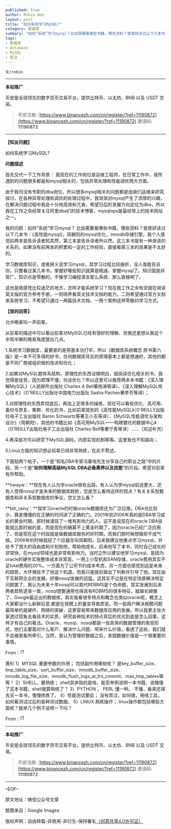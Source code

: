 ```yaml
---
published: true
author: Robin Wen
layout: post
title: "如何系统学习MySQL?"
category: 数据库
summary: "如何“系统”学习mysql？比如需要看哪些书籍，哪些资料？我曾研读过以下几本书：《高性能mysql》，简朝阳的mysql优化，innodb存储引擎。我个人感觉前两本是告诉读者知其然，第三本是告诉读者所以然。这三本书是有一种渐进的关系的，如果没有前两本的积累和一定的工作经验，直接看第三本的效果是不太好的。学习数据库知识，或者狭义说学习mysql，其学习过程比较曲折，没人谁能告诉你，只要看过某几本书，掌握好哪些知识就算是精通、掌握mysql了。知识面是非常广，知识点是零散的，不像学习编程语言那么系统、那么直接明了。"
tags:
- 数据库
- Database
- MySQL
- 想法
---
```


`文/robin`

***

**本站推广**

币安是全球领先的数字货币交易平台，提供比特币、以太坊、BNB 以及 USDT 交易。

> 币安注册: [https://www.binancezh.com/cn/register/?ref=11190872](https://www.binancezh.com/cn/register/?ref=11190872)
> 邀请码: **11190872**

***

**【知友问题】**

如何系统学习MySQL?

**问题描述**

首先交代一下工作背景：
我现在的工作岗位是运维工程师，在日常工作中，我所遇到的问题很多都是和mysql相关的，包括异常处理和性能调优两大方面。

由于我司没有专职的dba岗位，所以很多mysql相关的问题都是由我们运维来研究探讨。在各种异常处理和调优的处理过程中，我渐渐对mysql产生了浓厚的兴趣，在解决问题过程中我会十分地高效和亢奋，希望日后的发展方向定位为dba，所以我在工作之余经常关注阿里dba们的技术博客，mysqlops是最经常上的技术网站之一。

我的问题：如何“系统”学习mysql？
比如需要看哪些书籍，哪些资料？我曾研读过以下几本书：《高性能mysql》，简朝阳的mysql优化，innodb存储引擎。我个人感觉前两本是告诉读者知其然，第三本是告诉读者所以然。这三本书是有一种渐进的关系的，如果没有前两本的积累和一定的工作经验，直接看第三本的效果是不太好的。

学习数据库知识，或者狭义说学习mysql，其学习过程比较曲折，没人谁能告诉你，只要看过某几本书，掌握好哪些知识就算是精通、掌握mysql了。知识面是非常广，知识点是零散的，不像学习编程语言那么系统、那么直接明了。

这也是我感觉比较迷茫的地方，怎样才能系统学习？现在我工作之余有空就在阅读英文版的官方参考手册，一则培养看英文技术文档的能力，二则希望通过官方文档来系统学习，不希望只通过一两篇技术文档、一两个案例这样零散的学习方式。

**【我的回答】**

允许晚辈叫一声前辈。

从前辈的描述中可以看出前辈对MySQL已经有很好的理解，但我还是想从我这个半知半解的晚辈角度提出几点。

1.系统学习数据库，最要紧的是把基本功打牢，所以《数据库系统概念 原书第六版》是一本不可多得的好书，任何数据库背后的原理基本上都是想通的，其他的都是不同厂商或组织做的改进和优化；

2.如果对MySQL题体系结构、原理性的东西没搞明白，就阅读优化相关的书，我觉得是徒劳，因为原理不懂，何谈优化？所以这里可以推荐两本本书籍：《深入理解MySQL》（人民邮件出版社 Charles A Bell著杨涛等译）、《深入理解MySQL核心技术》（O'REILLY出版社中国电力出版社 Sasha Pachev著李芳等译）；

3.对原理性的东西弄彻底后，再加上足够多的操练，现在可以看些优化、高可用、备份与恢复、集群、优化的书，比如前辈提到的《高性能MySQL》（O'REILLY出版社电子工业出版社 Baron Schwartz等著王小东等译）、《MySQL性能调优与架构设计》（简朝阳），其他的书籍比如《高可用MySQL——构建健壮的数据中心》（O'REILLY出版社电子工业出版社 Charles Bell等著宁青等译）……（欢迎补充）

4.再深层次可以研究下MySQL源码，内部实现机制等等。这里我也不知路向；

5.Linux方面的知识想必前辈已经非常熟练，在此不赘述。

下面贴两个帖子，一个是“知名DBA专家冯春培先生分享自己的职业之路”中的片段，另一个是“**如何理解高级MySQL DBA必备素养以及技能**”的片段。希望对前辈有所帮助。

**hwayw：**现在有人认为学oracle很有出路，有人认为学mysql前途更大，还有人觉得nosql才是未来的数据库趋势，您是怎么看待这样的观点？有关关系型数据库和非关系型数据库的争议，您又怎么看？

**biti_rainy：**我学习oracle的时候oracle数据库还为广泛应用，DBA也比较少，算是懵懂的在正确的时间进了正确的门。2001年到2006年真的是DBA学习成长的黄金时期，那时候涌现了一堆有影响力的人。这不是说现在的oracle DBA技能就比那时候的差，而是现在的确算不上黄金时期了，因为oracle已经广泛应用了。但是现在这个时段就是做数据库服务的好时期，而我们那时候想做却不成气候。2006年的时候我招了个应届生叫简朝阳，后来我建议他重点学习mysql，并给予了很大的自由度和计划到他，帮助他成长，后来他写了本书，同时自己成长的非常快，在mysql领域也是非常有影响力。当时之所以建议他学习mysql，是因为oracle的硬件实施整体成本非常高，一用上小型机和SAN存储，oracle费用其实不足total费用的20%。一方面为了公司节约成本考虑，另一方面也感觉到这是未来的趋势，大环境给予了他这个机遇，而我只是提前做出了判断并引导了他。现在由于互联网企业的发展，好像nosql发展的迅猛，这其实不过是在特定场景解决特定问题罢了。我认为未来十年nosql可以取代RDBMS是个伪命题，其实发展到后来两者趋势逐渐一致，nosql想要通用也得具有RDBMS的很多特征，就越长越像了。Google最近出的数据库，其实我看很多特点和概念也类似oracle呢，概念上大家都没什么新鲜玩意,都是在规模上的量变导致质变。而一般用户解决规模问题最简单的是硬件、网络的突破，这更容易带来数据库应用的发展。所以我更主张大家透过现象去看技术的实质，研究各种技术的特点背后的优劣到底是怎么回事，这样才有自己的看法。Oracle、mysql、nosql都是一些具体的数据管理的表现形式，他们主要面对什么客户、解决什么问题、带来什么价值，看透了这些，我们就不会被表象所牵引。当然，我认为管理好数据之后，发掘数据价值是一个很重要的事情。

From：<a href="http://www.itpub.net/thread-1573610-1-1.html" target="_blank"><img src="https://cdn.dbarobin.com/luz6LB6.png" title="ITPUB" border="0" alt="ITPUB" height="16px" width="16px" /></a>

黄杉
1）MYSQL 重要参数的作用； 包括副作用哪些呢？ 是key_buffer_size、tmp_table_size、sort_buffer_size、innodb_buffer_size、innodb_log_file_size、innodb_flush_logs_at_trx_commit、max_tmp_tables等等！
2）SHELL，要熟练； shell具体指的是啥，能否举例说明一本书籍，说搞懂了这本书籍，shell就算熟练了？
3）PYTHON ， PERL 懂一种。 不懂，看来还得去买一本书，慢慢修炼了。
4）性能测试要会； 没有弄过，如何做，用啥工具，如何看测试过后的各种测试数据。
5）LINUX 熟练操作； linux操作都包括哪些方面呢？能举几个例子说明一下吗？

From：<a href="http://www.itpub.net/thread-1480980-1-1.html" target="_blank"><img src="https://cdn.dbarobin.com/luz6LB6.png" title="ITPUB" border="0" alt="ITPUB" height="16px" width="16px" /></a>

***

**本站推广**

币安是全球领先的数字货币交易平台，提供比特币、以太坊、BNB 以及 USDT 交易。

> 币安注册: [https://www.binancezh.com/cn/register/?ref=11190872](https://www.binancezh.com/cn/register/?ref=11190872)
> 邀请码: **11190872**

***

–EOF–

原文地址：微信公众号文章

题图来自：Google Images

版权声明：自由转载-非商用-非衍生-保持署名<a href="http://creativecommons.org/licenses/by-nc-nd/4.0/deed.zh" target="_blank">（创意共享4.0许可证）</a>
